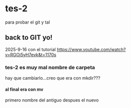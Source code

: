 # tes-2 
para probar el git y tal

## back to GIT yo!
2025-9-16 con el tutorial
 https://www.youtube.com/watch?v=RGOj5yH7evk&t=1170s

 ### tes-2 es muy mal nombre de carpeta
 hay que cambiarlo...creo que era con mkdir???

 #### al final era con mv
 primero nombre del antiguo despues el nuevo

 